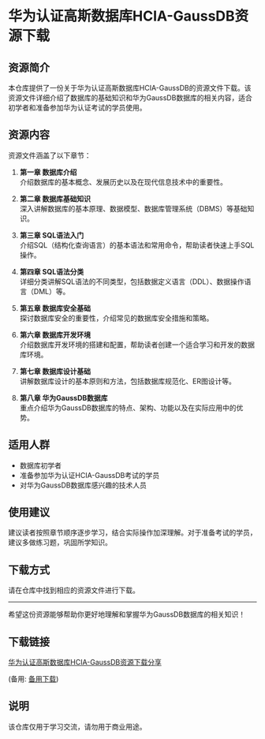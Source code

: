 # 华为认证高斯数据库HCIA-GaussDB资源下载

## 资源简介

本仓库提供了一份关于华为认证高斯数据库HCIA-GaussDB的资源文件下载。该资源文件详细介绍了数据库的基础知识和华为GaussDB数据库的相关内容，适合初学者和准备参加华为认证考试的学员使用。

## 资源内容

资源文件涵盖了以下章节：

1. **第一章 数据库介绍**  
   介绍数据库的基本概念、发展历史以及在现代信息技术中的重要性。

2. **第二章 数据库基础知识**  
   深入讲解数据库的基本原理、数据模型、数据库管理系统（DBMS）等基础知识。

3. **第三章 SQL语法入门**  
   介绍SQL（结构化查询语言）的基本语法和常用命令，帮助读者快速上手SQL操作。

4. **第四章 SQL语法分类**  
   详细分类讲解SQL语法的不同类型，包括数据定义语言（DDL）、数据操作语言（DML）等。

5. **第五章 数据库安全基础**  
   探讨数据库安全的重要性，介绍常见的数据库安全措施和策略。

6. **第六章 数据库开发环境**  
   介绍数据库开发环境的搭建和配置，帮助读者创建一个适合学习和开发的数据库环境。

7. **第七章 数据库设计基础**  
   讲解数据库设计的基本原则和方法，包括数据库规范化、ER图设计等。

8. **第八章 华为GaussDB数据库**  
   重点介绍华为GaussDB数据库的特点、架构、功能以及在实际应用中的优势。

## 适用人群

- 数据库初学者
- 准备参加华为认证HCIA-GaussDB考试的学员
- 对华为GaussDB数据库感兴趣的技术人员

## 使用建议

建议读者按照章节顺序逐步学习，结合实际操作加深理解。对于准备考试的学员，建议多做练习题，巩固所学知识。

## 下载方式

请在仓库中找到相应的资源文件进行下载。

---

希望这份资源能够帮助你更好地理解和掌握华为GaussDB数据库的相关知识！

## 下载链接
[华为认证高斯数据库HCIA-GaussDB资源下载分享](https://pan.quark.cn/s/249e821fbb9c) 

(备用: [备用下载](https://pan.baidu.com/s/1jbkk1OxE2ROHEu_InCvxiQ?pwd=1234))

## 说明

该仓库仅用于学习交流，请勿用于商业用途。
